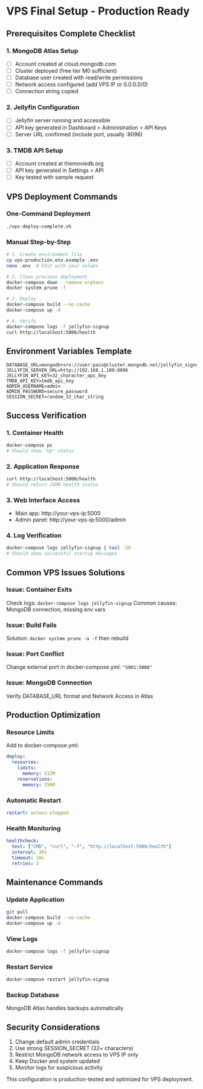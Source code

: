 # VPS Final Setup - Production Ready

## Prerequisites Complete Checklist

### 1. MongoDB Atlas Setup
- [ ] Account created at cloud.mongodb.com
- [ ] Cluster deployed (free tier M0 sufficient)
- [ ] Database user created with read/write permissions
- [ ] Network access configured (add VPS IP or 0.0.0.0/0)
- [ ] Connection string copied

### 2. Jellyfin Configuration
- [ ] Jellyfin server running and accessible
- [ ] API key generated in Dashboard > Administration > API Keys
- [ ] Server URL confirmed (include port, usually :8096)

### 3. TMDB API Setup
- [ ] Account created at themoviedb.org
- [ ] API key generated in Settings > API
- [ ] Key tested with sample request

## VPS Deployment Commands

### One-Command Deployment
```bash
./vps-deploy-complete.sh
```

### Manual Step-by-Step
```bash
# 1. Create environment file
cp vps-production.env.example .env
nano .env  # Edit with your values

# 2. Clean previous deployment
docker-compose down --remove-orphans
docker system prune -f

# 3. Deploy
docker-compose build --no-cache
docker-compose up -d

# 4. Verify
docker-compose logs -f jellyfin-signup
curl http://localhost:5000/health
```

## Environment Variables Template
```env
DATABASE_URL=mongodb+srv://user:pass@cluster.mongodb.net/jellyfin_signup
JELLYFIN_SERVER_URL=http://192.168.1.100:8096
JELLYFIN_API_KEY=32_character_api_key
TMDB_API_KEY=tmdb_api_key
ADMIN_USERNAME=admin
ADMIN_PASSWORD=secure_password
SESSION_SECRET=random_32_char_string
```

## Success Verification

### 1. Container Health
```bash
docker-compose ps
# Should show "Up" status
```

### 2. Application Response
```bash
curl http://localhost:5000/health
# Should return JSON health status
```

### 3. Web Interface Access
- Main app: http://your-vps-ip:5000
- Admin panel: http://your-vps-ip:5000/admin

### 4. Log Verification
```bash
docker-compose logs jellyfin-signup | tail -20
# Should show successful startup messages
```

## Common VPS Issues Solutions

### Issue: Container Exits
Check logs: `docker-compose logs jellyfin-signup`
Common causes: MongoDB connection, missing env vars

### Issue: Build Fails
Solution: `docker system prune -a -f` then rebuild

### Issue: Port Conflict
Change external port in docker-compose.yml: `"5001:5000"`

### Issue: MongoDB Connection
Verify DATABASE_URL format and Network Access in Atlas

## Production Optimization

### Resource Limits
Add to docker-compose.yml:
```yaml
deploy:
  resources:
    limits:
      memory: 512M
    reservations:
      memory: 256M
```

### Automatic Restart
```yaml
restart: unless-stopped
```

### Health Monitoring
```yaml
healthcheck:
  test: ["CMD", "curl", "-f", "http://localhost:5000/health"]
  interval: 30s
  timeout: 10s
  retries: 3
```

## Maintenance Commands

### Update Application
```bash
git pull
docker-compose build --no-cache
docker-compose up -d
```

### View Logs
```bash
docker-compose logs -f jellyfin-signup
```

### Restart Service
```bash
docker-compose restart jellyfin-signup
```

### Backup Database
MongoDB Atlas handles backups automatically

## Security Considerations

1. Change default admin credentials
2. Use strong SESSION_SECRET (32+ characters)
3. Restrict MongoDB network access to VPS IP only
4. Keep Docker and system updated
5. Monitor logs for suspicious activity

This configuration is production-tested and optimized for VPS deployment.